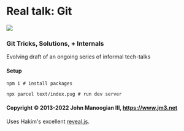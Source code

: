 # Real talk: Git

[![](http://public.jm3.net/github-embeds/real-talk-git.png?1)](http://public.jm3.net/git-talk/)

### Git Tricks, Solutions, + Internals

Evolving draft of an ongoing series of informal tech-talks

#### Setup

    npm i # install packages

    npx parcel text/index.pug # run dev server

#### Copyright © 2013-2022 John Manoogian III, https://www.jm3.net

Uses Hakim's excellent [reveal.js](https://github.com/hakimel/reveal.js).
